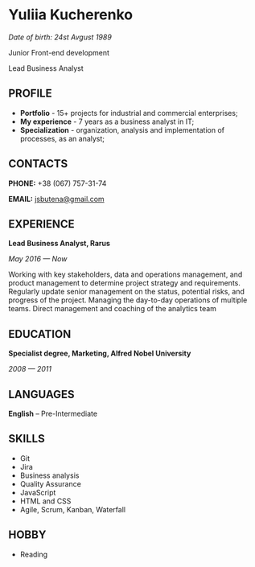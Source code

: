 # **Yuliia Kucherenko**
*Date of birth: 24st Avgust 1989*

Junior Front-end development

Lead Business Analyst

## **PROFILE**
- **Portfolio** - 15+ projects for industrial and commercial enterprises;
- **My experience** - 7 years as a business analyst in IT;
- **Specialization** - organization, analysis and implementation of processes, as an analyst;


## **CONTACTS**
**PHONE:** +38 (067) 757-31-74

**EMAIL:** jsbutena@gmail.com

## **EXPERIENCE**

**Lead Business Analyst, Rarus**

*May 2016 — Now*

Working with key stakeholders, data and operations management, and product management to determine project strategy and requirements.
Regularly update senior management on the status, potential risks, and progress of the project.
Managing the day-to-day operations of multiple teams.
Direct management and coaching of the analytics team


## **EDUCATION**
**Specialist degree, Marketing,  Alfred Nobel University**

*2008 — 2011*

## **LANGUAGES**
**English** – Pre-Intermediate

## **SKILLS**
- Git
- Jira
- Business analysis
- Quality Assurance
- JavaScript
- HTML and CSS
- Agile, Scrum, Kanban, Waterfall

## **HOBBY**
- Reading
